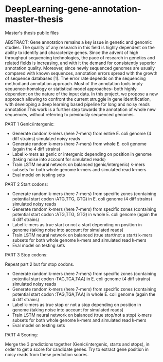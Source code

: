 # DeepLearning-gene-annotation-master-thesis
Master's thesis public files 

ABSTRACT: Gene annotation remains a key issue in genetic and genomic studies. The quality of any research in this field is highly dependent on the ability to identify and characterize genes. Since the advent of high throughput sequencing technologies, the pace of research in genetics and related fields is increasing, and with it the demand for consistently superior annotation quality. Moreover, since newly sequenced genomes are usually compared with known sequences, annotation errors spread with the growth of sequence databases [1]. The error rate depends on the sequencing method and annotation approach. Most of the annotation tools imply sequence-homology or statistical model approaches- both highly dependent on the nature of the input data. In this project, we propose a new approach allowing to confront the current struggle in gene identification, with developing a deep learning based pipeline for long and noisy reads annotation.This work is a further step towards the annotation of whole new sequences, without referring to previously sequenced genomes.


PART 1 Genic/intergenic: 

- Generate random k-mers (here 7-mers) from entire E. coli genome (4 diff strains) simulated noisy reads  
- Generate random k-mers (here 7-mers) from whole E. coli genome (again the 4 diff strains) 
- Label k-mers as genic or intergenic depending on position in genome (taking noise into account for simulated reads)
- Train LSTM neural network on balanced (genic/intergenic) k-mers subsets for both whole genome k-mers and simulated read k-mers
- Eval model on testing sets


PART 2 Start codons: 

- Generate random k-mers (here 7-mers) from specific zones (containing potential start codon :ATG,TTG, GTG) in E. coli genome (4 diff strains) simulated noisy reads 
- Generate random k-mers (here 7-mers) from specific zones (containing potential start codon :ATG,TTG, GTG) in whole E. coli genome (again the 4 diff strains) 
- Label k-mers as true start or not a start depending on position in genome (taking noise into account for simulated reads)
- Train LSTM neural network on balanced (true start/not a start) k-mers subsets for both whole genome k-mers and simulated read k-mers
- Eval model on testing sets


PART 3 Stop codons: 

Repeat part 2 but for stop codons.

- Generate random k-mers (here 7-mers) from specific zones (containing potential start codon :TAG,TGA,TAA) in E. coli genome (4 diff strains) simulated noisy reads 
- Generate random k-mers (here 7-mers) from specific zones (containing potential start codon :TAG,TGA,TAA) in whole E. coli genome (again the 4 diff strains) 
- Label k-mers as true stop or not a stop depending on position in genome (taking noise into account for simulated reads)
- Train LSTM neural network on balanced (true stop/not a stop) k-mers subsets for both whole genome k-mers and simulated read k-mers
- Eval model on testing sets


PART 4 Scoring: 

Merge the 3 predictions together (Genic/intergenic, starts and stops), in order to get a score for candidate genes. Try to extract gene position in noisy reads from these prediction scores. 
